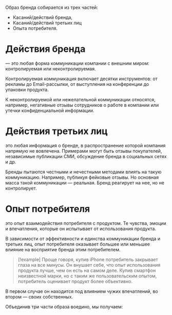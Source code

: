 Образ бренда собирается из трех частей: 

* Касаний/действий бренда, 
* Касаний/действий третьих лиц
* Опыта потребителя.

# **Действия бренда**

— это любая форма коммуникации компании с внешним миром: контролируемая или неконтролируемая.

Контролируемая коммуникация включает десятки инструментов: от рекламы до Email-рассылки, от выступления на конференции до упаковки продукта.

К неконтролируемой или нежелательной коммуникации относятся, например, негативные отзывы сотрудников о работе в компании или утечки конфиденциальной информации.

# **Действия третьих лиц** 

это любая информация о бренде, в распространение которой компания напрямую не вовлечена. Примерами могут быть отзывы покупателей, независимые публикации СМИ, обсуждение бренда в социальных сетях и др.

Бренды пытаются честными и нечестными методами влиять на такую коммуникацию. Например, публикуя фейковые отзывы. Но основная масса такой коммуникации — реальная. Бренд реагирует на нее, но не контролирует.

# **Опыт потребителя** 

это опыт взаимодействия потребителя с продуктом. Те чувства, эмоции и впечатления, которые он испытывает от использования продукта.

В зависимости от эффективности и единства коммуникации бренда и третьих лиц, опыт потребителя оказывает большее или меньшее влияние на восприятие бренда этим потребителем.


>[!example] Проще говоря, купив iPhone потребитель закрывает глаза на все минусы. Он внушает себе, что опыт использования продукта лучше, чем он есть на самом деле. Купив смартфон неизвестной марки, но с таким же пользовательским опытом, потребитель оценивает продукт более объективно.

В первом случае он находится под влиянием чужих впечатлений, во втором — своих собственных.

Объединив три части образа воедино, мы получаем:
